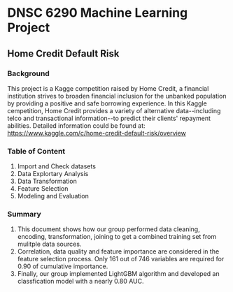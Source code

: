# DNSC 6290 Machine Learning Project
## Home Credit Default Risk
### Background
This project is a Kagge competition raised by Home Credit, a financial institution strives to broaden financial inclusion for the unbanked population by providing a positive and safe borrowing experience. In this Kaggle cempetition, Home Credit provides a variety of alternative data--including telco and transactional information--to predict their clients' repayment abilities.
Detailed information could be found at: https://www.kaggle.com/c/home-credit-default-risk/overview

### Table of Content
1. Import and Check datasets
2. Data Explortary Analysis
3. Data Transformation
4. Feature Selection
5. Modeling and Evaluation

### Summary
1. This document shows how our group performed data cleaning, encoding, transformation, joining to get a combined training set from mulitple data sources.
2. Correlation, data quality and feature importance are considered in the feature selection process. Only 161 out of 746 variables are required for 0.90 of cumulative importance.
3. Finally, our group implemented LightGBM algorithm and developed an classfication model with a nearly 0.80 AUC.
